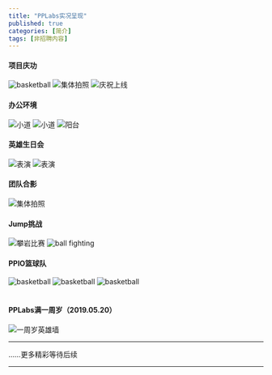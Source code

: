 ```yaml
---
title: "PPLabs实况呈现"
published: true
categories: [简介]
tags: [非招聘内容]
---
```


#### 项目庆功
<img src="/assets/pics/pic-of-PPLabs-c9d25e1e.jpg"  alt="basketball" title="香槟准备" style="max-width:100%; height: auto;">
<img src="/assets/pics/company-pic-3.jpg" alt="集体拍照" title="集体拍照" style="max-width:100%; height: auto;">
<img src="/assets/pics/pic-of-PPLabs-db7c9524.jpg" alt="庆祝上线" title="庆祝上线" style="max-width:100%; height: auto;">

#### 办公环境
<img src="/assets/pics/company-pic-4.jpg" alt="小道" title="小道" style="max-width:100%; height: auto;">
<img src="/assets/pics/company-pic-5.jpg" alt="小道" title="小道" style="max-width:100%; height: auto;">
<img src="/assets/pics/company-pic-6.jpg" alt="阳台" title="阳台" style="max-width:100%; height: auto;">

#### 英雄生日会
<img src="/assets/pics/birthday1.jpg" alt="表演" title="表演" style="max-width:100%; height: auto;">
<img src="/assets/pics/birthday3.jpg" alt="表演" title="表演" style="max-width:100%; height: auto;">

#### 团队合影
<img src="/assets/pics/company-pic-2.jpg" alt="集体拍照" title="集体拍照" style="max-width:100%; height: auto;">

#### Jump挑战
<img src="/assets/pics/jump.JPG" alt="攀岩比赛" title="攀岩比赛" style="max-width:100%; height: auto;">
<img src="/assets/pics/ball-fighting.png" alt="ball fighting" title="ball fighting" style="max-width:100%; height: auto;">

#### PPIO篮球队
<img src="/assets/pics/basketball-team.jpg" alt="basketball" title="篮球队" style="max-width:100%; height: auto;">
<img src="/assets/pics/basketball2.jpg" alt="basketball" title="篮球队" style="max-width:100%; height: auto;">
<img src="/assets/pics/fujima-ball.jpg" alt="basketball" title="篮球队" style="max-width:100%; height: auto;">
<br>
<br>

#### PPLabs满一周岁（2019.05.20）
<img src="/assets/pics/the-first-anniversary.png" alt="一周岁英雄墙" title="一周岁英雄墙" style="max-width:100%; height: auto;">

<hr/>
……更多精彩等待后续
<hr>
